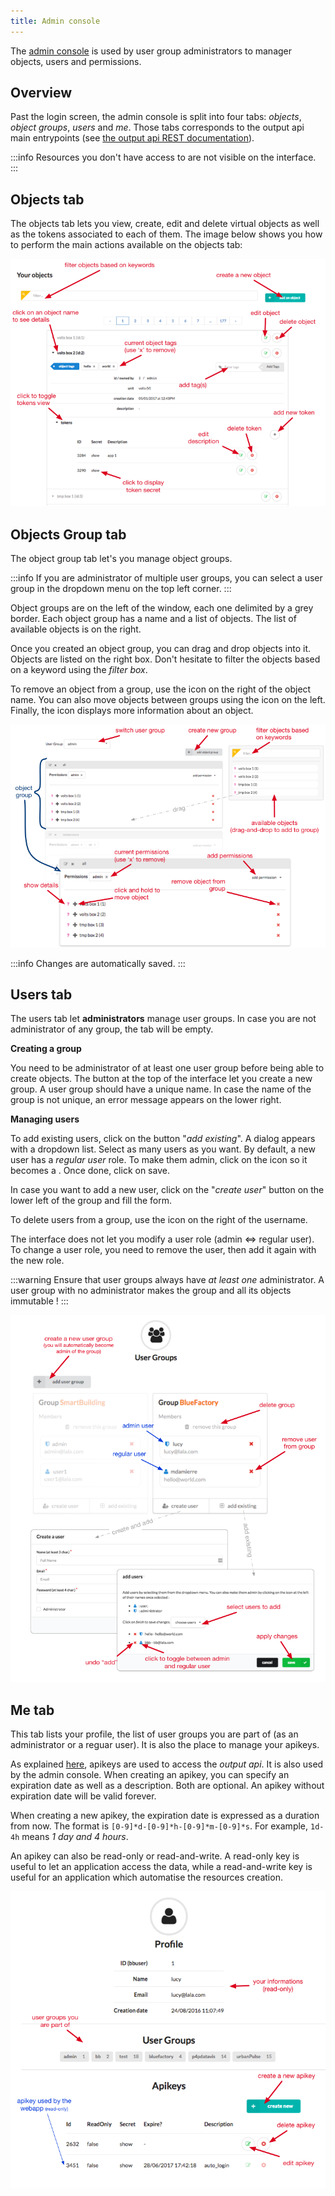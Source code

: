 ```yaml
---
title: Admin console
---
```


The <a href="https://bbdata-admin.daplab.ch" target="_blank">admin console</a> is used by user group administrators to manager objects, users and permissions.

## Overview

Past the login screen, the admin console is split into four tabs: _objects_, _object groups_, _users_ and _me_. Those tabs corresponds to the output api main entrypoints (see [the output api REST documentation](https://bbdata.daplab.ch/api)).


:::info
Resources you don't have access to are not visible on the interface. 
:::

## Objects tab

The objects tab lets you view, create, edit and delete virtual objects as well as the tokens associated to each of them. The image below shows you how to perform the main actions available on the objects tab:

![objects tab](resources/webapp/objects-tab.png)

## Objects Group tab

The object group tab let's you manage object groups. 

:::info
If you are administrator of multiple user groups, you can select a user group in the dropdown menu on the top left corner. 
:::

Object groups are on the left of the window, each one delimited by a grey border. Each object group has a name and a list of objects. The list of available objects is on the right. 

Once you created an object group, you can drag and drop objects into it. Objects are listed on the right box. Don't hesitate to filter the objects based on a keyword using the _filter box_. 

To remove an object from a group, use the <i class="fa fa-times"></i> icon on the right of the object name. You can also move objects between groups using the <i class="fa fa-arrows"></i> icon on the left. Finally, the <i class="fa fa-question"></i> icon displays more information about an object.

![objects group tab](resources/webapp/objectgroups-tab.png)

:::info
Changes are automatically saved. 
:::

## Users tab

The users tab let __administrators__ manage user groups. In case you are not administrator of any group, the tab will be empty.

__Creating a group__

You need to be administrator of at least one user group before being able to create objects. The button at the top of the interface let you create a new group. A user group should have a unique name. In case the name of the group is not unique, an error message appears on the lower right.


__Managing users__

To add existing users, click on the button "_add existing_". A dialog appears with a dropdown list. Select as many users as you want. By default, a new user has a _regular user_ role. To make them admin, click on the <i class="fa fa-user"></i> icon so it becomes a <i class="fa fa-shield"></i>. Once done, click on save.

In case you want to add a new user, click on the "_create user_" button on the lower left of the group and fill the form. 

To delete users from a group, use the <i class="fa fa-remove"></i> icon on the right of the username.

The interface does not let you modify a user role (admin <=> regular user). To change a user role, you need to remove the user, then add it again with the new role.

:::warning
Ensure that user groups always have _at least one_ administrator. A user group with no administrator makes the group and all its objects immutable ! 
:::

![users tab](resources/webapp/users-tab.png)

## Me tab

This tab lists your profile, the list of user groups you are part of (as an administrator or a reguar user). It is also the place to manage your apikeys.

As explained [here](conception.md), apikeys are used to access the _output api_. It is also used by the admin console. When creating an apikey, you can specify an expiration date as well as a description. Both are optional. An apikey without expiration date will be valid forever.

When creating a new apikey, the expiration date is expressed as a duration from now. The format is `[0-9]*d-[0-9]*h-[0-9]*m-[0-9]*s`. For example, `1d-4h` means _1 day and 4 hours_. 

An apikey can also be read-only or read-and-write. A read-only key is useful to let an application access the data, while a read-and-write key is useful for an application which automatise the resources creation.

![me tab](resources/webapp/me-tab.png)
